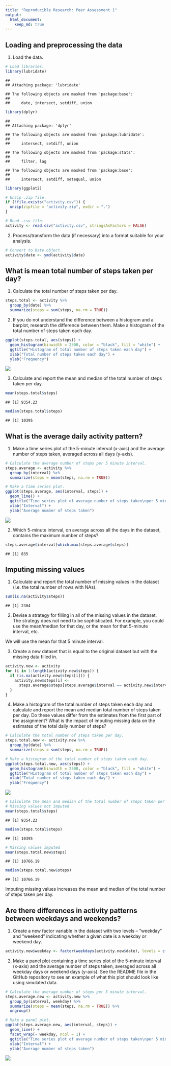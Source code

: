 ```yaml
---
title: "Reproducible Research: Peer Assessment 1"
output: 
  html_document: 
    keep_md: true
---
```




## Loading and preprocessing the data

1. Load the data.


```r
# Load libraries.
library(lubridate)
```

```
## 
## Attaching package: 'lubridate'
```

```
## The following objects are masked from 'package:base':
## 
##     date, intersect, setdiff, union
```

```r
library(dplyr)
```

```
## 
## Attaching package: 'dplyr'
```

```
## The following objects are masked from 'package:lubridate':
## 
##     intersect, setdiff, union
```

```
## The following objects are masked from 'package:stats':
## 
##     filter, lag
```

```
## The following objects are masked from 'package:base':
## 
##     intersect, setdiff, setequal, union
```

```r
library(ggplot2)

# Unzip .zip file.
if (!file.exists("activity.csv")) {
  unzip(zipfile = "activity.zip", exdir = ".")
}

# Read .csv file.
activity <- read.csv("activity.csv", stringsAsFactors = FALSE)
```

2. Process/transform the data (if necessary) into a format suitable for your analysis.


```r
# Convert to Date object.
activity$date <- ymd(activity$date)
```

## What is mean total number of steps taken per day?

1. Calculate the total number of steps taken per day.


```r
steps.total <- activity %>% 
  group_by(date) %>%
  summarize(steps = sum(steps, na.rm = TRUE))
```

2. If you do not understand the difference between a histogram and a barplot, research the difference between them. Make a histogram of the total number of steps taken each day.


```r
ggplot(steps.total, aes(steps)) +
  geom_histogram(binwidth = 2500, color = "black", fill = "white") + 
  ggtitle("Histogram of total number of steps taken each day") +
  xlab("Total number of steps taken each day") +
  ylab("Frequency")
```

![](figure/fig-unnamed-chunk-4-1.png)<!-- -->

3. Calculate and report the mean and median of the total number of steps taken per day.


```r
mean(steps.total$steps)
```

```
## [1] 9354.23
```

```r
median(steps.total$steps)
```

```
## [1] 10395
```

## What is the average daily activity pattern?

1. Make a time series plot  of the 5-minute interval (x-axis) and the average number of steps taken, averaged across all days (y-axis).


```r
# Calculate the average number of steps per 5 minute interval.
steps.average <- activity %>% 
  group_by(interval) %>%
  summarize(steps = mean(steps, na.rm = TRUE))

# Make a time series plot.
ggplot(steps.average, aes(interval, steps)) +
  geom_line() + 
  ggtitle("Time series plot of average number of steps taken\nper 5 minute interval") +
  xlab("Interval") +
  ylab("Average number of steps taken")
```

![](figure/fig-unnamed-chunk-6-1.png)<!-- -->

2. Which 5-minute interval, on average across all the days in the dataset, contains the maximum number of steps?


```r
steps.average$interval[which.max(steps.average$steps)]
```

```
## [1] 835
```

## Imputing missing values

1. Calculate and report the total number of missing values in the dataset (i.e. the total number of rows with NAs).


```r
sum(is.na(activity$steps))
```

```
## [1] 2304
```

2. Devise a strategy for filling in all of the missing values in the dataset. The strategy does not need to be sophisticated. For example, you could use the mean/median for that day, or the mean for that 5-minute interval, etc.

We will use the mean for that 5 minute interval.  

3. Create a new dataset that is equal to the original dataset but with the missing data filled in.


```r
activity.new <- activity
for (i in 1:length(activity.new$steps)) {
  if (is.na(activity.new$steps[i])) {
    activity.new$steps[i] <- 
      steps.average$steps[steps.average$interval == activity.new$interval[i]]
  }
}
```

4. Make a histogram of the total number of steps taken each day and calculate and report the mean and median total number of steps taken per day. Do these values differ from the estimates from the first part of the assignment? What is the impact of imputing missing data on the estimates of the total daily number of steps?


```r
# Calculate the total number of steps taken per day.
steps.total.new <- activity.new %>% 
  group_by(date) %>%
  summarize(steps = sum(steps, na.rm = TRUE))

# Make a histogram of the total number of steps taken each day.
ggplot(steps.total.new, aes(steps)) +
  geom_histogram(binwidth = 2500, color = "black", fill = "white") + 
  ggtitle("Histogram of total number of steps taken each day") +
  xlab("Total number of steps taken each day") +
  ylab("Frequency")
```

![](figure/fig-unnamed-chunk-10-1.png)<!-- -->

```r
# Calculate the mean and median of the total number of steps taken per day
# Missing values not imputed
mean(steps.total$steps)
```

```
## [1] 9354.23
```

```r
median(steps.total$steps)
```

```
## [1] 10395
```

```r
# Missing values imputed
mean(steps.total.new$steps)
```

```
## [1] 10766.19
```

```r
median(steps.total.new$steps)
```

```
## [1] 10766.19
```

Imputing missing values increases the mean and median of the total number of steps taken per day.  

## Are there differences in activity patterns between weekdays and weekends?

1. Create a new factor variable in the dataset with two levels – “weekday” and “weekend” indicating whether a given date is a weekday or weekend day.


```r
activity.new$weekday <- factor(weekdays(activity.new$date), levels = c("Monday", "Tuesday", "Wednesday", "Thursday", "Friday", "Saturday", "Sunday"), labels = c("weekday", "weekday", "weekday", "weekday", "weekday", "weekend", "weekend"))
```

2. Make a panel plot containing a time series plot of the 5-minute interval (x-axis) and the average number of steps taken, averaged across all weekday days or weekend days (y-axis). See the README file in the GitHub repository to see an example of what this plot should look like using simulated data.


```r
# Calculate the average number of steps per 5 minute interval.
steps.average.new <- activity.new %>% 
  group_by(interval, weekday) %>%
  summarize(steps = mean(steps, na.rm = TRUE)) %>%
  ungroup()

# Make a panel plot.
ggplot(steps.average.new, aes(interval, steps)) +
  geom_line() + 
  facet_wrap(~ weekday, ncol = 1) +
  ggtitle("Time series plot of average number of steps taken\nper 5 minute interval") +
  xlab("Interval") +
  ylab("Average number of steps taken")
```

![](figure/fig-unnamed-chunk-12-1.png)<!-- -->
